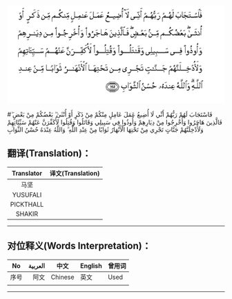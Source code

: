 ![003:195](images/003_195.gif)

#فَاسْتَجَابَ لَهُمْ رَبُّهُمْ أَنِّي لَا أُضِيعُ عَمَلَ عَامِلٍ مِنْكُمْ مِنْ ذَكَرٍ أَوْ أُنْثَىٰ ۖ بَعْضُكُمْ مِنْ بَعْضٍ ۖ فَالَّذِينَ هَاجَرُوا وَأُخْرِجُوا مِنْ دِيَارِهِمْ وَأُوذُوا فِي سَبِيلِي وَقَاتَلُوا وَقُتِلُوا لَأُكَفِّرَنَّ عَنْهُمْ سَيِّئَاتِهِمْ وَلَأُدْخِلَنَّهُمْ جَنَّاتٍ تَجْرِي مِنْ تَحْتِهَا الْأَنْهَارُ ثَوَابًا مِنْ عِنْدِ اللَّهِ ۗ وَاللَّهُ عِنْدَهُ حُسْنُ الثَّوَابِ 

## 

## 翻译(Translation)：

| Translator | 译文(Translation) |
| :--------: | ----------------- |
|    马坚    |                   |
|  YUSUFALI  |                   |
| PICKTHALL  |                   |
|   SHAKIR   |                   |

---

## 对位释义(Words Interpretation)：

| No   | العربية | 中文    | English | 曾用词 |
| ---- | ------: | ------- | ------- | ------ |
| 序号 |    阿文 | Chinese | 英文    | Used   |
|      |         |         |         |        |

---
